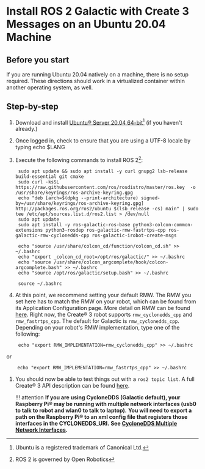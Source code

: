 # Install ROS 2 Galactic with Create 3 Messages on an Ubuntu 20.04 Machine

## Before you start
If you are running Ubuntu 20.04 natively on a machine, there is no setup required.
These directions should work in a virtualized container within another operating system, as well.

## Step-by-step

1. Download and install [Ubuntu® Server 20.04 64-bit](https://releases.ubuntu.com/20.04/ubuntu-20.04.4-live-server-amd64.iso)[^1] (if you haven't already.)

1. Once logged in, check to ensure that you are using a UTF-8 locale by typing
        echo $LANG

1. Execute the following commands to install ROS 2[^2]:

        sudo apt update && sudo apt install -y curl gnupg2 lsb-release build-essential git cmake
        sudo curl -ksSL https://raw.githubusercontent.com/ros/rosdistro/master/ros.key  -o /usr/share/keyrings/ros-archive-keyring.gpg
        echo "deb [arch=$(dpkg --print-architecture) signed-by=/usr/share/keyrings/ros-archive-keyring.gpg] http://packages.ros.org/ros2/ubuntu $(lsb_release -cs) main" | sudo tee /etc/apt/sources.list.d/ros2.list > /dev/null
        sudo apt update
        sudo apt install -y ros-galactic-ros-base python3-colcon-common-extensions python3-rosdep ros-galactic-rmw-fastrtps-cpp ros-galactic-rmw-cyclonedds-cpp ros-galactic-irobot-create-msgs

        echo "source /usr/share/colcon_cd/function/colcon_cd.sh" >> ~/.bashrc
        echo "export _colcon_cd_root=/opt/ros/galactic/" >> ~/.bashrc
        echo "source /usr/share/colcon_argcomplete/hook/colcon-argcomplete.bash" >> ~/.bashrc
        echo "source /opt/ros/galactic/setup.bash" >> ~/.bashrc

        source ~/.bashrc

1. At this point, we recommend setting your default RMW. The RMW you set here has to match the RMW on your robot, which can be found from its Application Configuration page. More detail on RMW can be found [here](../xml-config). Right now, the Create® 3 robot supports `rmw_cyclonedds_cpp` and `rmw_fastrtps_cpp`. The default for Galactic is `rmw_cyclonedds_cpp`. Depending on your robot's RMW implementation, type one of the following:

        echo "export RMW_IMPLEMENTATION=rmw_cyclonedds_cpp" >> ~/.bashrc
or

        echo "export RMW_IMPLEMENTATION=rmw_fastrtps_cpp" >> ~/.bashrc

1. You should now be able to test things out with a `ros2 topic list`.
A full Create® 3 API description can be found [here](../../api/ros2).

    !!! attention
        **If you are using CycloneDDS (Galactic default), your Raspberry Pi® may be running with multiple network interfaces (usb0 to talk to robot and wlan0 to talk to laptop).**
        **You will need to export a path on the Raspberry Pi® to an xml config file that registers those interfaces in the CYCLONEDDS_URI.**
        **See [CycloneDDS Multiple Network Interfaces](../xml-config/#cyclonedds).**

[^1]: Ubuntu is a registered trademark of Canonical Ltd.
[^2]: ROS 2 is governed by Open Robotics
